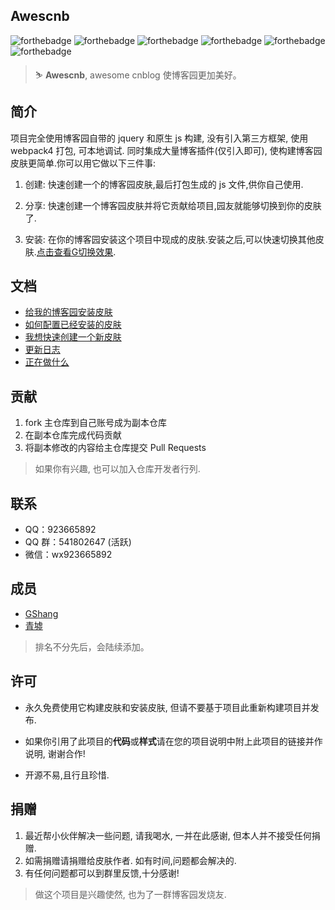 ## Awescnb

![forthebadge](https://forthebadge.com/images/badges/built-by-developers.svg) ![forthebadge](https://forthebadge.com/images/badges/built-with-love.svg) ![forthebadge](https://forthebadge.com/images/badges/thats-how-they-get-you.svg) ![forthebadge](https://forthebadge.com/images/badges/powered-by-responsibility.svg) ![forthebadge](https://forthebadge.com/images/badges/makes-people-smile.svg) ![forthebadge](https://forthebadge.com/images/badges/made-with-javascript.svg)

> ⛷ **Awescnb**, awesome cnblog 使博客园更加美好。

## 简介

项目完全使用博客园自带的 jquery 和原生 js 构建, 没有引入第三方框架, 使用 webpack4 打包, 可本地调试. 同时集成大量博客插件(仅引入即可), 使构建博客园皮肤更简单.你可以用它做以下三件事:

1. 创建: 快速创建一个的博客园皮肤,最后打包生成的 js 文件,供你自己使用.

2. 分享: 快速创建一个博客园皮肤并将它贡献给项目,园友就能够切换到你的皮肤了.

3. 安装: 在你的博客园安装这个项目中现成的皮肤.安装之后,可以快速切换其他皮肤.[点击查看G切换效果](https://guangzan.gitee.io/imagehost/blog/themechange.gif).

## 文档

-   [给我的博客园安装皮肤](https://guangzan.gitee.io/awescnb-docs/guide/use/install.html)
-   [如何配置已经安装的皮肤](https://guangzan.gitee.io/awescnb-docs/guide/use/default.html)
-   [我想快速创建一个新皮肤](https://guangzan.gitee.io/awescnb-docs/guide/dev/dev.html)
-   [更新日志](https://guangzan.gitee.io/awescnb-docs/guide/dev/log.html)
-   [正在做什么](https://guangzan.gitee.io/awescnb-docs/guide/dev/todo.html)

## 贡献

1. fork 主仓库到自己账号成为副本仓库
2. 在副本仓库完成代码贡献
3. 将副本修改的内容给主仓库提交 Pull Requests

> 如果你有兴趣, 也可以加入仓库开发者行列.

## 联系

-   QQ：923665892
-   QQ 群：541802647 (活跃)
-   微信：wx923665892

## 成员

- [GShang](https://www.cnblogs.com/gshang/)
- [青墟](https://www.cnblogs.com/guoxinyu/)

> 排名不分先后，会陆续添加。

## 许可

- 永久免费使用它构建皮肤和安装皮肤, 但请不要基于项目此重新构建项目并发布.

- 如果你引用了此项目的**代码**或**样式**请在您的项目说明中附上此项目的链接并作说明, 谢谢合作!

- 开源不易,且行且珍惜.


## 捐赠

1. 最近帮小伙伴解决一些问题, 请我喝水, 一并在此感谢, 但本人并不接受任何捐赠. 
2. 如需捐赠请捐赠给皮肤作者. 如有时间,问题都会解决的.
3. 有任何问题都可以到群里反馈,十分感谢!


> 做这个项目是兴趣使然, 也为了一群博客园发烧友. 
